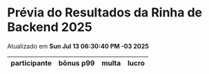 # Prévia do Resultados da Rinha de Backend 2025
Atualizado em **Sun Jul 13 06:30:40 PM -03 2025**


| participante | bônus p99 | multa | lucro |
| -- | -- | -- | -- |
